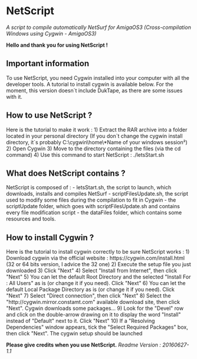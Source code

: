 <h1> NetScript </h1>
<em>A script to compile automatically NetSurf for AmigaOS3 (Cross-compilation Windows using Cygwin - AmigaOS3)</em>

<strong>Hello and thank you for using NetScript !</strong>

<h2>Important information</h2>
To use NetScript, you need Cygwin installed into your computer with all the developer tools. A tutorial to install cygwin is available below.
For the moment, this version doesn`t include DukTape, as there are some issues with it.

<h2>How to use NetScript ?</h2>
Here is the tutorial to make it work :
1) 	Extract the RAR archive into a folder located in your personal directory 
	(If you don`t change the cygwin install directory, it`s probably C:\cygwin\home\*Name of your windows session²)
2) 	Open Cygwin
3) 	Move to the directory containing the files (via the cd command)
4) 	Use this command to start NetScript : ./letsStart.sh

<h2>What does NetScript contains ?</h2>
NetScript is composed of :
- letsStart.sh, the script to launch, which downloads, installs and compiles NetSurf
- scriptFilesUpdate.sh, the script used to modify some files during the compilation to fit in Cygwin
- the scriptUpdate folder, which goes with scriptFilesUpdate.sh and contains every file modification script
- the dataFiles folder, which contains some resources and tools.

<h2>How to install Cygwin ?</h2>
Here is the tutorial to install cygwin correctly to be sure NetScript works :
1) Download cygwin via the official website : https://cygwin.com/install.html (32 or 64 bits version, I advice the 32 one)
2) Execute the setup file you just downloaded
3) Click "Next"
4) Select "Install from Internet", then click "Next"
5) You can let the default Root Directory and the selected "Install For : All Users" as is (or change it if you need). Click "Next"
6) You can let the default Local Package Directory as is (or change it if you need). Click "Next"
7) Select "Direct connection", then click "Next"
8) Select the "http://cygwin.mirror.constamt.com" available download site, then click "Next". Cygwin downloads some packages...
9) Look for the "Devel" row and click on the double-arrow drawing on it to display the word "Install" instead of "Default" next to it. Click "Next"
10) If a "Resolving Dependencies" window appears, tick the "Select Required Packages" box, then click "Next". The cygwin setup should be launched

<strong>Please give credits when you use NetScript.</strong>
<em>Readme Version : 20160627-1.1</em>

